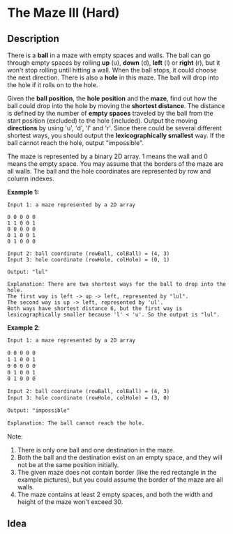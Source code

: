 # The Maze III (Hard)
## Description
There is a **ball** in a maze with empty spaces and walls. The ball can go through empty spaces by rolling **up** (u), **down** (d), **left** (l) or **right** (r), but it won't stop rolling until hitting a wall. When the ball stops, it could choose the next direction. There is also a **hole** in this maze. The ball will drop into the hole if it rolls on to the hole.

Given the **ball position**, the **hole position** and the **maze**, find out how the ball could drop into the hole by moving the **shortest distance**. The distance is defined by the number of **empty spaces** traveled by the ball from the start position (excluded) to the hole (included). Output the moving **directions** by using 'u', 'd', 'l' and 'r'. Since there could be several different shortest ways, you should output the **lexicographically smallest** way. If the ball cannot reach the hole, output "impossible".

The maze is represented by a binary 2D array. 1 means the wall and 0 means the empty space. You may assume that the borders of the maze are all walls. The ball and the hole coordinates are represented by row and column indexes.



**Example 1:**

```
Input 1: a maze represented by a 2D array

0 0 0 0 0
1 1 0 0 1
0 0 0 0 0
0 1 0 0 1
0 1 0 0 0

Input 2: ball coordinate (rowBall, colBall) = (4, 3)
Input 3: hole coordinate (rowHole, colHole) = (0, 1)

Output: "lul"

Explanation: There are two shortest ways for the ball to drop into the hole.
The first way is left -> up -> left, represented by "lul".
The second way is up -> left, represented by 'ul'.
Both ways have shortest distance 6, but the first way is lexicographically smaller because 'l' < 'u'. So the output is "lul".
```



**Example 2**:
```html
Input 1: a maze represented by a 2D array

0 0 0 0 0
1 1 0 0 1
0 0 0 0 0
0 1 0 0 1
0 1 0 0 0

Input 2: ball coordinate (rowBall, colBall) = (4, 3)
Input 3: hole coordinate (rowHole, colHole) = (3, 0)

Output: "impossible"

Explanation: The ball cannot reach the hole.
```

Note:
1. There is only one ball and one destination in the maze.
2. Both the ball and the destination exist on an empty space, and they will not be at the same position initially.
3. The given maze does not contain border (like the red rectangle in the example pictures), but you could assume the border of the maze are all walls.
4. The maze contains at least 2 empty spaces, and both the width and height of the maze won't exceed 30.

## Idea
